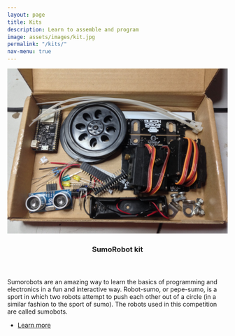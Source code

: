 ```yaml
---
layout: page
title: Kits
description: Learn to assemble and program
image: assets/images/kit.jpg
permalink: "/kits/"
nav-menu: true
---
```


<!-- Two -->
<section id="two" class="spotlights">
	<section>
		<a href="/kits/sumorobot" class="image">
			<img src="/assets/images/kit.jpg" alt="" data-position="center center" />
		</a>
		<div class="content">
			<div class="inner">
				<header class="major">
					<h3>SumoRobot kit</h3>
				</header>
				<p>Sumorobots are an amazing way to learn the basics of programming and electronics in a fun and interactive way. Robot-sumo, or pepe-sumo, is a sport in which two robots attempt to push each other out of a circle (in a similar fashion to the sport of sumo). The robots used in this competition are called sumobots.</p>
				<ul class="actions">
					<li><a href="/kits/sumorobot" class="button">Learn more</a></li>
				</ul>
			</div>
		</div>
	</section>
</section>

